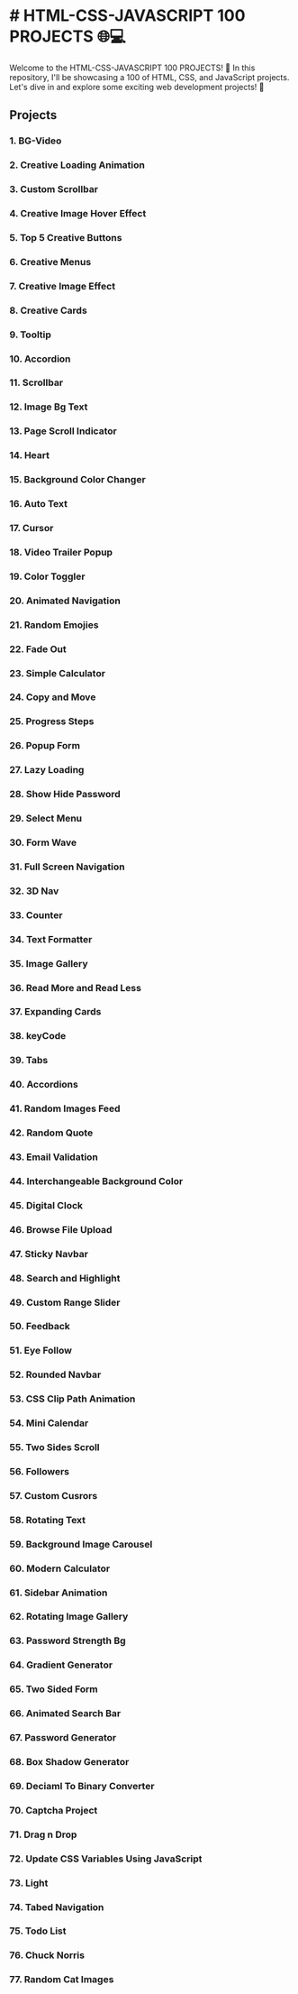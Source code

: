 # # HTML-CSS-JAVASCRIPT 100 PROJECTS 🌐💻

Welcome to the HTML-CSS-JAVASCRIPT 100 PROJECTS! 🎉 In this repository, I'll be showcasing a 100 of HTML, CSS, and JavaScript projects. Let's dive in and explore some exciting web development projects! 🚀

## Projects

### 1. BG-Video

### 2. Creative Loading Animation

### 3. Custom Scrollbar

### 4. Creative Image Hover Effect

### 5. Top 5 Creative Buttons

### 6. Creative Menus

### 7. Creative Image Effect

### 8. Creative Cards

### 9. Tooltip

### 10. Accordion

### 11. Scrollbar

### 12. Image Bg Text

### 13. Page Scroll Indicator

### 14. Heart

### 15. Background Color Changer

### 16. Auto Text

### 17. Cursor

### 18. Video Trailer Popup

### 19. Color Toggler

### 20. Animated Navigation

### 21. Random Emojies

### 22. Fade Out

### 23. Simple Calculator

### 24. Copy and Move

### 25. Progress Steps

### 26. Popup Form

### 27. Lazy Loading

### 28. Show Hide Password

### 29. Select Menu

### 30. Form Wave

### 31. Full Screen Navigation

### 32. 3D Nav

### 33. Counter

### 34. Text Formatter

### 35. Image Gallery

### 36. Read More and Read Less

### 37. Expanding Cards

### 38. keyCode

### 39. Tabs

### 40. Accordions

### 41. Random Images Feed

### 42. Random Quote

### 43. Email Validation

### 44. Interchangeable Background Color

### 45. Digital Clock

### 46. Browse File Upload

### 47. Sticky Navbar

### 48. Search and Highlight

### 49. Custom Range Slider

### 50. Feedback

### 51. Eye Follow

### 52. Rounded Navbar

### 53. CSS Clip Path Animation

### 54. Mini Calendar

### 55. Two Sides Scroll

### 56. Followers

### 57. Custom Cusrors

### 58. Rotating Text

### 59. Background Image Carousel

### 60. Modern Calculator

### 61. Sidebar Animation

### 62. Rotating Image Gallery

### 63. Password Strength Bg

### 64. Gradient Generator

### 65. Two Sided Form

### 66. Animated Search Bar

### 67. Password Generator

### 68. Box Shadow Generator

### 69. Deciaml To Binary Converter

### 70. Captcha Project

### 71. Drag n Drop

### 72. Update CSS Variables Using JavaScript

### 73. Light

### 74. Tabed Navigation

### 75. Todo List

### 76. Chuck Norris

### 77. Random Cat Images
